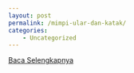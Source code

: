 ```yaml
---
layout: post
permalink: /mimpi-ular-dan-katak/
categories:
    - Uncategorized
---
```


[Baca Selengkapnya](/03)